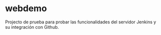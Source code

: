 # webdemo
Projecto de prueba para probar las funcionalidades del servidor Jenkins y su integración con Github.
